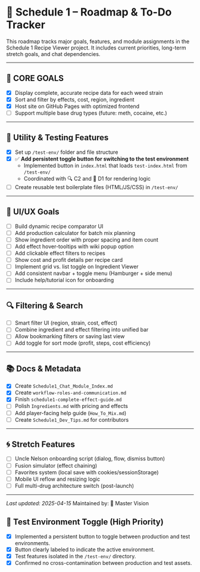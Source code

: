 # 📌 Schedule 1 – Roadmap & To-Do Tracker

This roadmap tracks major goals, features, and module assignments in the Schedule 1 Recipe Viewer project. It includes current priorities, long-term stretch goals, and chat dependencies.

---

## 🎯 CORE GOALS

- [x] Display complete, accurate recipe data for each weed strain
- [x] Sort and filter by effects, cost, region, ingredient
- [x] Host site on GitHub Pages with optimized frontend
- [ ] Support multiple base drug types (future: meth, cocaine, etc.)

---

## 🔧 Utility & Testing Features

- [x] Set up `/test-env/` folder and file structure
- [x] ✅ **Add persistent toggle button for switching to the test environment**
  - Implemented button in `index.html` that loads `test-index.html` from `/test-env/`
  - Coordinated with 🔍 C2 and 🧪 D1 for rendering logic
- [ ] Create reusable test boilerplate files (HTML/JS/CSS) in `/test-env/`

---

## 📄 UI/UX Goals

- [ ] Build dynamic recipe comparator UI
- [ ] Add production calculator for batch mix planning
- [ ] Show ingredient order with proper spacing and item count
- [ ] Add effect hover-tooltips with wiki popup option
- [ ] Add clickable effect filters to recipes
- [ ] Show cost and profit details per recipe card
- [ ] Implement grid vs. list toggle on Ingredient Viewer
- [ ] Add consistent navbar + toggle menu (Hamburger + side menu)
- [ ] Include help/tutorial icon for onboarding

---

## 🔍 Filtering & Search

- [ ] Smart filter UI (region, strain, cost, effect)
- [ ] Combine ingredient and effect filtering into unified bar
- [ ] Allow bookmarking filters or saving last view
- [ ] Add toggle for sort mode (profit, steps, cost efficiency)

---

## 📚 Docs & Metadata

- [x] Create `Schedule1_Chat_Module_Index.md`
- [x] Create `workflow-roles-and-communication.md`
- [x] Finish `schedule1-complete-effect-guide.md`
- [ ] Polish `Ingredients.md` with pricing and effects
- [ ] Add player-facing help guide (`How_To_Mix.md`)
- [ ] Create `Schedule1_Dev_Tips.md` for contributors

---

## 🌀 Stretch Features

- [ ] Uncle Nelson onboarding script (dialog, flow, dismiss button)
- [ ] Fusion simulator (effect chaining)
- [ ] Favorites system (local save with cookies/sessionStorage)
- [ ] Mobile UI reflow and resizing logic
- [ ] Full multi-drug architecture switch (post-launch)

---

_Last updated: 2025-04-15_
Maintained by: 🧠 Master Vision


## 🔧 Test Environment Toggle (High Priority)

- [x] Implemented a persistent button to toggle between production and test environments.
- [x] Button clearly labeled to indicate the active environment.
- [x] Test features isolated in the `/test-env/` directory.
- [x] Confirmed no cross-contamination between production and test assets.
